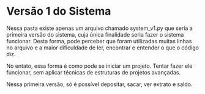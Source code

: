 # Versão 1 do Sistema

Nessa pasta existe apenas um arquivo chamado system_v1.py que seria a primeira versão do sistema, cuja única finalidade seria fazer o sistema funcionar. Desta forma, pode perceber que foram utilizadas muitas linhas no arquivo e a maior dificuldade de ler, encontrar e entender o que o código diz.

No entato, essa forma é como pode se iniciar um projeto. Tentar fazer ele funcionar, sem aplicar técnicas de estruturas de projetos avançadas.

Nessa primeira versão, só é possível depositar, sacar, ver extrato e saldo.